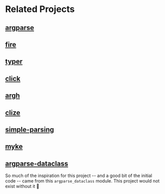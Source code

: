# Related Projects

## [argparse](https://docs.python.org/3/library/argparse.html)

## [fire](https://github.com/google/python-fire)

## [typer](https://github.com/tiangolo/typer)

## [click](https://github.com/pallets/click)

## [argh](https://github.com/neithere/argh)

## [clize](https://github.com/epsy/clize)

## [simple-parsing](https://github.com/lebrice/SimpleParsing)

## [myke](https://github.com/fresh2dev/myke)

## [argparse-dataclass](https://github.com/mivade/argparse_dataclass)

So much of the inspiration for this project -- and a good bit of the initial code -- came from this `argparse_dataclass` module. This project would not exist without it :pray:
